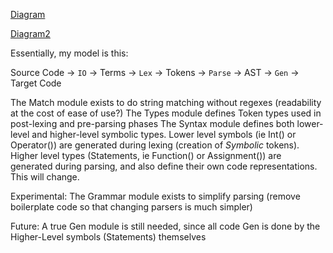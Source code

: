[Diagram](https://www.google.com/url?sa=i&rct=j&q=&esrc=s&source=images&cd=&cad=rja&uact=8&ved=0ahUKEwjLz82vjt7OAhWJ6iYKHXBnAZ8QjRwIBw&url=http%3A%2F%2Fjava.wikia.com%2Fwiki%2FFile%3ACompiler.gif&psig=AFQjCNGyEaJuXzczW5IfdC-0hcy2lTRahw&ust=1472267601830781)

[Diagram2](http://courses.cs.vt.edu/cs1104/Compilers/compiler.gif)

Essentially, my model is this:

Source Code -> `IO` -> Terms -> `Lex` -> Tokens -> `Parse` -> AST -> `Gen` -> Target Code

The Match module exists to do string matching without regexes (readability at the cost of ease of use?)
The Types module defines Token types used in post-lexing and pre-parsing phases
The Syntax module defines both lower-level and higher-level symbolic types. Lower level symbols (ie Int() or Operator()) are generated during lexing (creation of *Symbolic* tokens). Higher level types (Statements, ie Function() or Assignment()) are generated during parsing, and also define their own code representations. This will change.

Experimental:
The Grammar module exists to simplify parsing (remove boilerplate code so that changing parsers is much simpler)

Future:
A true Gen module is still needed, since all code Gen is done by the Higher-Level symbols (Statements) themselves
